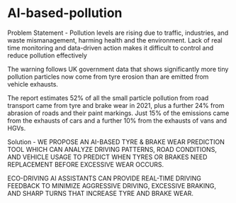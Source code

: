 # AI-based-pollution
Problem Statement - Pollution levels are rising due to traffic, industries, and waste mismanagement, harming health and the environment. Lack of real time monitoring and data-driven action makes it difficult to control and reduce pollution effectively

The warning follows UK government data that shows significantly more tiny pollution particles now come from tyre erosion than are emitted from vehicle exhausts.

The report estimates 52% of all the small particle pollution from road transport came from tyre and brake wear in 2021, plus a further 24% from abrasion of roads and their paint markings. Just 15% of the emissions came from the exhausts of cars and a further 10% from the exhausts of vans and HGVs.

Solution - WE PROPOSE AN AI-BASED TYRE & BRAKE WEAR PREDICTION TOOL WHICH CAN ANALYZE DRIVING PATTERNS, ROAD CONDITIONS, AND VEHICLE USAGE TO PREDICT WHEN TYRES OR BRAKES NEED REPLACEMENT BEFORE EXCESSIVE WEAR OCCURS.

 ECO-DRIVING AI ASSISTANTS CAN PROVIDE REAL-TIME DRIVING FEEDBACK TO MINIMIZE AGGRESSIVE DRIVING, EXCESSIVE BRAKING, AND SHARP TURNS THAT INCREASE TYRE AND BRAKE WEAR.
